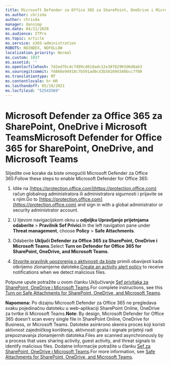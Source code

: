 ```yaml
---
title: Microsoft Defender za Office 365 za SharePoint, OneDrive i Microsoft Teams
ms.author: chrisda
author: chrisda
manager: dansimp
ms.date: 04/21/2020
ms.audience: ITPro
ms.topic: article
ms.service: o365-administration
ROBOTS: NOINDEX, NOFOLLOW
localization_priority: Normal
ms.custom: 1037
ms.assetid: ''
ms.openlocfilehash: 7d2ed7bc4c7d99cd01dadc12e38762903d6d8ab3
ms.sourcegitcommit: f4866e94918c7b591ad0cd3b58169d340bcc7f00
ms.translationtype: MT
ms.contentlocale: hr-HR
ms.lasthandoff: 05/19/2021
ms.locfileid: "52543569"
---
```

# <a name="microsoft-defender-for-office-365-for-sharepoint-onedrive-and-microsoft-teams"></a><span data-ttu-id="458c8-102">Microsoft Defender za Office 365 za SharePoint, OneDrive i Microsoft Teams</span><span class="sxs-lookup"><span data-stu-id="458c8-102">Microsoft Defender for Office 365 for SharePoint, OneDrive, and Microsoft Teams</span></span>

<span data-ttu-id="458c8-103">Slijedite ove korake da biste omogućili Microsoft Defender za Office 365:</span><span class="sxs-lookup"><span data-stu-id="458c8-103">Follow these steps to enable Microsoft Defender for Office 365:</span></span>

1. <span data-ttu-id="458c8-104">Idite na [https://protection.office.com](https://protection.office.com) račun globalnog administratora ili administratora sigurnosti i prijavite se s njim.</span><span class="sxs-lookup"><span data-stu-id="458c8-104">Go to [https://protection.office.com](https://protection.office.com) and sign in with a global administrator or security administrator account.</span></span>

2. <span data-ttu-id="458c8-105">U lijevom navigacijskom oknu u **odjeljku Upravljanje prijetnjama** **odaberite** \> **Pravilnik Sef Privici**.</span><span class="sxs-lookup"><span data-stu-id="458c8-105">In the left navigation pane under **Threat management**, choose **Policy** \> **Safe Attachments**.</span></span>

3. <span data-ttu-id="458c8-106">Odaberite **Uključi Defender za Office 365 za SharePoint, OneDrive i Microsoft Teams**.</span><span class="sxs-lookup"><span data-stu-id="458c8-106">Select **Turn on Defender for Office 365 for SharePoint, OneDrive, and Microsoft Teams**.</span></span>

4. <span data-ttu-id="458c8-107">[Stvorite pravilnik upozorenja o aktivnosti da biste](/microsoft-365/compliance/create-activity-alerts) primili obavijesti kada otkrijemo zlonamjerne datoteke.</span><span class="sxs-lookup"><span data-stu-id="458c8-107">[Create an activity alert policy](/microsoft-365/compliance/create-activity-alerts) to receive notifications when we detect malicious files.</span></span>

<span data-ttu-id="458c8-108">Potpune upute potražite u ovom članku Uključivanje [Sef privitaka za SharePoint, OneDrive i Microsoft Teams](/microsoft-365/security/office-365-security/turn-on-atp-for-spo-odb-and-teams).</span><span class="sxs-lookup"><span data-stu-id="458c8-108">For complete instructions, see this [Turn on Safe Attachments for SharePoint, OneDrive, and Microsoft Teams](/microsoft-365/security/office-365-security/turn-on-atp-for-spo-odb-and-teams).</span></span>

<span data-ttu-id="458c8-109">**Napomena:** Po dizajnu Microsoft Defender za Office 365 ne pregledava svaku pojedinačnu datoteku u web-aplikaciji SharePoint Online, OneDrive za tvrtke ili Microsoft Teams.</span><span class="sxs-lookup"><span data-stu-id="458c8-109">**Note**: By design, Microsoft Defender for Office 365 doesn't scan every single file in SharePoint Online, OneDrive for Business, or Microsoft Teams.</span></span> <span data-ttu-id="458c8-110">Datoteke asinkrono skenira proces koji koristi aktivnost zajedničkog korištenja, aktivnosti gosta i signale prijetnji radi prepoznavanja zlonamjernih datoteka.</span><span class="sxs-lookup"><span data-stu-id="458c8-110">Files are scanned asynchronously by a process that uses sharing activity, guest activity, and threat signals to identify malicious files.</span></span> <span data-ttu-id="458c8-111">Dodatne informacije potražite u članku [Sef za SharePoint, OneDrive i Microsoft Teams](/microsoft-365/security/office-365-security/atp-for-spo-odb-and-teams).</span><span class="sxs-lookup"><span data-stu-id="458c8-111">For more information, see [Safe Attachments for SharePoint, OneDrive, and Microsoft Teams](/microsoft-365/security/office-365-security/atp-for-spo-odb-and-teams).</span></span>
